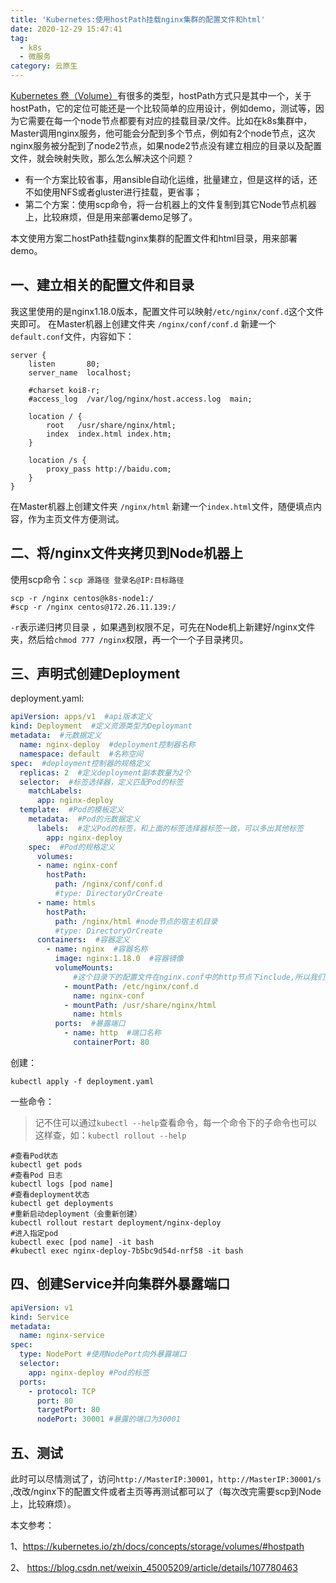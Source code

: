 ```yaml
---
title: 'Kubernetes:使用hostPath挂载nginx集群的配置文件和html'
date: 2020-12-29 15:47:41
tag:
  - k8s
  - 微服务
category: 云原生
---
```


[Kubernetes 卷（Volume）](https://kubernetes.io/zh/docs/concepts/storage/volumes/)有很多的类型，hostPath方式只是其中一个，关于hostPath，它的定位可能还是一个比较简单的应用设计，例如demo，测试等，因为它需要在每一个node节点都要有对应的挂载目录/文件。比如在k8s集群中，Master调用nginx服务，他可能会分配到多个节点，例如有2个node节点，这次nginx服务被分配到了node2节点，如果node2节点没有建立相应的目录以及配置文件，就会映射失败，那么怎么解决这个问题？

<!-- more -->

- 有一个方案比较省事，用ansible自动化运维，批量建立，但是这样的话，还不如使用NFS或者gluster进行挂载，更省事；
- 第二个方案：使用scp命令，将一台机器上的文件复制到其它Node节点机器上，比较麻烦，但是用来部署demo足够了。

本文使用方案二hostPath挂载nginx集群的配置文件和html目录，用来部署demo。

## 一、建立相关的配置文件和目录

我这里使用的是nginx1.18.0版本，配置文件可以映射`/etc/nginx/conf.d`这个文件夹即可。
在Master机器上创建文件夹 `/nginx/conf/conf.d` 新建一个`default.conf`文件，内容如下：

```
server {
    listen       80;
    server_name  localhost;

    #charset koi8-r;
    #access_log  /var/log/nginx/host.access.log  main;

    location / {
        root   /usr/share/nginx/html;
        index  index.html index.htm;
    }
  
    location /s {
        proxy_pass http://baidu.com;
    }
}	
```

在Master机器上创建文件夹 `/nginx/html` 新建一个`index.html`文件，随便填点内容，作为主页文件方便测试。

## 二、将/nginx文件夹拷贝到Node机器上

使用scp命令：`scp 源路径 登录名@IP:目标路径`

```shell
scp -r /nginx centos@k8s-node1:/
#scp -r /nginx centos@172.26.11.139:/
```

`-r`表示递归拷贝目录 ，如果遇到权限不足，可先在Node机上新建好/nginx文件夹，然后给`chmod 777 /nginx`权限，再一个一个子目录拷贝。

## 三、声明式创建Deployment

deployment.yaml:

```yaml
apiVersion: apps/v1  #api版本定义
kind: Deployment  #定义资源类型为Deploymant
metadata:  #元数据定义
  name: nginx-deploy  #deployment控制器名称
  namespace: default  #名称空间
spec:  #deployment控制器的规格定义
  replicas: 2  #定义deployment副本数量为2个
  selector:  #标签选择器，定义匹配Pod的标签
    matchLabels:
      app: nginx-deploy
  template:  #Pod的模板定义
    metadata:  #Pod的元数据定义
      labels:  #定义Pod的标签，和上面的标签选择器标签一致，可以多出其他标签
        app: nginx-deploy
    spec:  #Pod的规格定义
      volumes:
      - name: nginx-conf
        hostPath:
          path: /nginx/conf/conf.d
          #type: DirectoryOrCreate
      - name: htmls
        hostPath:
          path: /nginx/html #node节点的宿主机目录
          #type: DirectoryOrCreate
      containers:  #容器定义
        - name: nginx  #容器名称
          image: nginx:1.18.0  #容器镜像
          volumeMounts:
              #这个目录下的配置文件在nginx.conf中的http节点下include,所以我们只需要挂载这个目录即可
            - mountPath: /etc/nginx/conf.d 
              name: nginx-conf
            - mountPath: /usr/share/nginx/html
              name: htmls
          ports:  #暴露端口
            - name: http  #端口名称
              containerPort: 80
```

创建：

```shell
kubectl apply -f deployment.yaml
```

一些命令：

> 记不住可以通过`kubectl --help`查看命令，每一个命令下的子命令也可以这样查，如：`kubectl rollout --help`


```shell
#查看Pod状态
kubectl get pods
#查看Pod 日志
kubectl logs [pod name]
#查看deployment状态
kubectl get deployments
#重新启动deployment（会重新创建）
kubectl rollout restart deployment/nginx-deploy
#进入指定pod
kubectl exec [pod name] -it bash
#kubectl exec nginx-deploy-7b5bc9d54d-nrf58 -it bash
```

## 四、创建Service并向集群外暴露端口

```yaml
apiVersion: v1
kind: Service
metadata:
  name: nginx-service
spec:
  type: NodePort #使用NodePort向外暴露端口
  selector:
    app: nginx-deploy #Pod的标签
  ports:
    - protocol: TCP
      port: 80
      targetPort: 80
      nodePort: 30001 #暴露的端口为30001
```

## 五、测试

此时可以尽情测试了，访问`http://MasterIP:30001`，`http://MasterIP:30001/s` ,改改/nginx下的配置文件或者主页等再测试都可以了（每次改完需要scp到Node上，比较麻烦）。



本文参考：

1、https://kubernetes.io/zh/docs/concepts/storage/volumes/#hostpath

2、 https://blog.csdn.net/weixin_45005209/article/details/107780463 